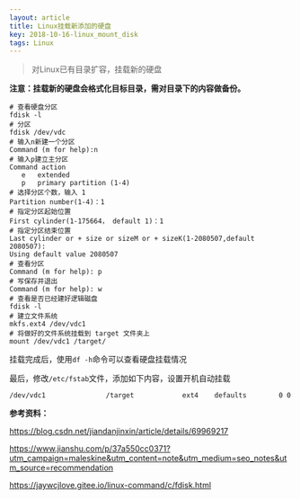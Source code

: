 ```yaml
---
layout: article
title: Linux挂载新添加的硬盘
key: 2018-10-16-linux_mount_disk
tags: Linux
---
```


> 对Linux已有目录扩容，挂载新的硬盘

<!--more-->
**注意：挂载新的硬盘会格式化目标目录，需对目录下的内容做备份。**

```shell
# 查看硬盘分区
fdisk -l 
# 分区 
fdisk /dev/vdc 
# 输入n新建一个分区
Command (m for help):n
# 输入p建立主分区
Command action
   e   extended
   p   primary partition (1-4)
# 选择分区个数，输入 1
Partition number(1-4)：1
# 指定分区起始位置
First cylinder(1-175664， default 1)：1
# 指定分区结束位置
Last cylinder or + size or sizeM or + sizeK(1-2080507,default 2080507): 
Using default value 2080507 
# 查看分区
Command (m for help): p
# 写保存并退出
Command (m for help): w
# 查看是否已经建好逻辑磁盘
fdisk -l
# 建立文件系统
mkfs.ext4 /dev/vdc1
# 将做好的文件系统挂载到 target 文件夹上
mount /dev/vdc1 /target/
```

挂载完成后，使用`df -h`命令可以查看硬盘挂载情况

最后，修改`/etc/fstab`文件，添加如下内容，设置开机自动挂载
```shell
/dev/vdc1               /target            ext4    defaults        0 0
```

**参考资料：**

<https://blog.csdn.net/jiandanjinxin/article/details/69969217>

<https://www.jianshu.com/p/37a550cc0371?utm_campaign=maleskine&utm_content=note&utm_medium=seo_notes&utm_source=recommendation>

<https://jaywcjlove.gitee.io/linux-command/c/fdisk.html>